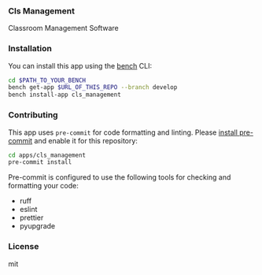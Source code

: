 ### Cls Management

Classroom Management Software

### Installation

You can install this app using the [bench](https://github.com/frappe/bench) CLI:

```bash
cd $PATH_TO_YOUR_BENCH
bench get-app $URL_OF_THIS_REPO --branch develop
bench install-app cls_management
```

### Contributing

This app uses `pre-commit` for code formatting and linting. Please [install pre-commit](https://pre-commit.com/#installation) and enable it for this repository:

```bash
cd apps/cls_management
pre-commit install
```

Pre-commit is configured to use the following tools for checking and formatting your code:

- ruff
- eslint
- prettier
- pyupgrade

### License

mit
